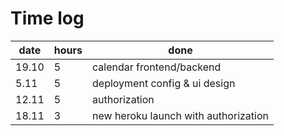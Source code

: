 # Time log

date | hours | done
--------|-------|----------
19.10 | 5 | calendar frontend/backend
5.11 | 5 | deployment config & ui design
12.11 | 5 | authorization
18.11 | 3 | new heroku launch with authorization
